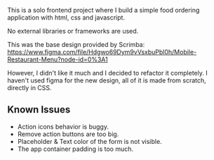 This is a solo frontend project where I build a simple food ordering application with html, css and javascript.

No external libraries or frameworks are used.

This was the base design provided by Scrimba: https://www.figma.com/file/Hdgwo69Dym9vVsxbuPbl0h/Mobile-Restaurant-Menu?node-id=0%3A1

However, I didn't like it much and I decided to refactor it completely. I haven't used figma for the new design, all of it is made from scratch, directly in CSS.

## Known Issues

- Action icons behavior is buggy.
- Remove action buttons are too big.
- Placeholder & Text color of the form is not visible.
- The app container padding is too much.

